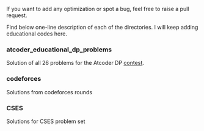 If you want to add any optimization or spot a bug, feel free to raise a pull request.

Find below one-line description of each of the directories. I will keep adding educational codes here.

### atcoder_educational_dp_problems
Solution of all 26 problems for the Atcoder DP [contest](https://atcoder.jp/contests/dp).

### codeforces
Solutions from codeforces rounds


### CSES
Solutions for CSES problem set
